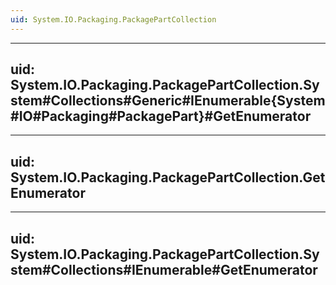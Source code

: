 ```yaml
---
uid: System.IO.Packaging.PackagePartCollection
---
```


---
uid: System.IO.Packaging.PackagePartCollection.System#Collections#Generic#IEnumerable{System#IO#Packaging#PackagePart}#GetEnumerator
---

---
uid: System.IO.Packaging.PackagePartCollection.GetEnumerator
---

---
uid: System.IO.Packaging.PackagePartCollection.System#Collections#IEnumerable#GetEnumerator
---
